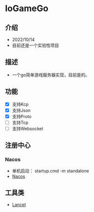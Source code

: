 # IoGameGo
## 介绍
- 2022/10/14
- 目前还是一个实验性项目

## 描述
- 一个go简单游戏服务器实现，目前是的。

## 功能
- [x] 支持Kcp
- [x] 支持Json
- [x] 支持Proto
- [ ] 支持Tcp
- [ ] 支持Websocket

## 注册中心  
### Nacos
- 单机启动： startup.cmd -m standalone
- [Nacos](https://nacos.io/zh-cn/docs/v2/quickstart/quick-start.html)

## 工具类
- [Lancet](https://github.com/duke-git/lancet/blob/main/README_zh-CN.md)

